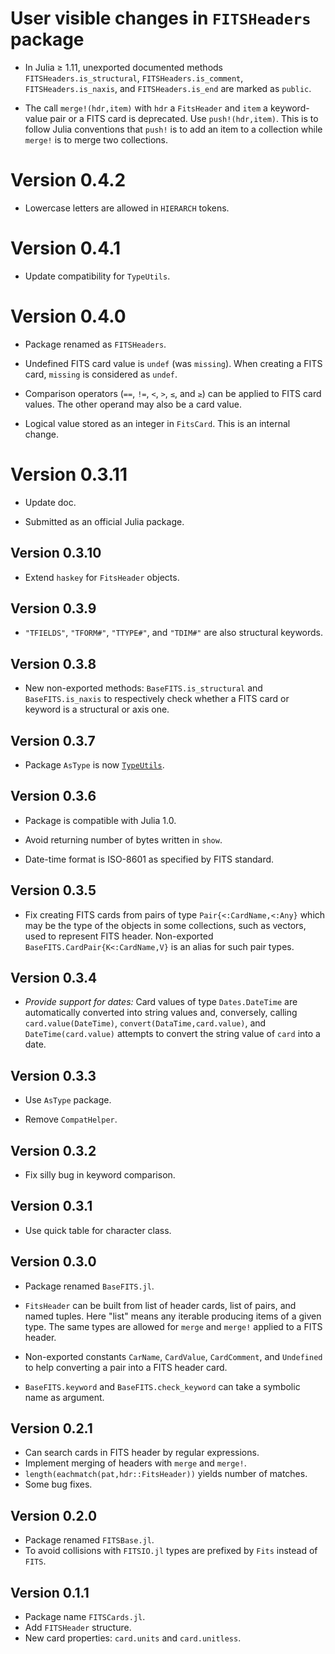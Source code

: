 # User visible changes in `FITSHeaders` package

- In Julia ≥ 1.11, unexported documented methods `FITSHeaders.is_structural`,
  `FITSHeaders.is_comment`, `FITSHeaders.is_naxis`, and `FITSHeaders.is_end` are marked as
  `public`.

- The call `merge!(hdr,item)` with `hdr` a `FitsHeader` and `item` a keyword-value pair or
  a FITS card is deprecated. Use `push!(hdr,item)`. This is to follow Julia conventions
  that `push!` is to add an item to a collection while `merge!` is to merge two
  collections.

# Version 0.4.2

- Lowercase letters are allowed in `HIERARCH` tokens.

# Version 0.4.1

- Update compatibility for `TypeUtils`.

# Version 0.4.0

- Package renamed as `FITSHeaders`.

- Undefined FITS card value is `undef` (was `missing`). When creating a FITS
  card, `missing` is considered as `undef`.

- Comparison operators (`==`, `!=`, `<`, `>`, `≤`, and `≥`) can be applied to
  FITS card values. The other operand may also be a card value.

- Logical value stored as an integer in `FitsCard`. This is an internal change.

# Version 0.3.11

- Update doc.

- Submitted as an official Julia package.

## Version 0.3.10

- Extend `haskey` for `FitsHeader` objects.

## Version 0.3.9

- `"TFIELDS"`, `"TFORM#"`, `"TTYPE#"`, and `"TDIM#"` are also structural keywords.

## Version 0.3.8

- New non-exported methods: `BaseFITS.is_structural` and `BaseFITS.is_naxis`
  to respectively check whether a FITS card or keyword is a structural or axis
  one.

## Version 0.3.7

- Package `AsType` is now [`TypeUtils`](https://github.com/emmt/TypeUtils.jl).

## Version 0.3.6

- Package is compatible with Julia 1.0.

- Avoid returning number of bytes written in `show`.

- Date-time format is ISO-8601 as specified by FITS standard.

## Version 0.3.5

- Fix creating FITS cards from pairs of type `Pair{<:CardName,<:Any}` which may
  be the type of the objects in some collections, such as vectors, used to
  represent FITS header. Non-exported `BaseFITS.CardPair{K<:CardName,V}` is an
  alias for such pair types.

## Version 0.3.4

- *Provide support for dates:* Card values of type `Dates.DateTime` are
  automatically converted into string values and, conversely, calling
  `card.value(DateTime)`, `convert(DataTime,card.value)`, and
  `DateTime(card.value)` attempts to convert the string value of `card` into a
  date.

## Version 0.3.3

- Use `AsType` package.

- Remove `CompatHelper`.

## Version 0.3.2

- Fix silly bug in keyword comparison.

## Version 0.3.1

- Use quick table for character class.

## Version 0.3.0

- Package renamed `BaseFITS.jl`.

- `FitsHeader` can be built from list of header cards, list of pairs, and named
  tuples. Here "list" means any iterable producing items of a given type. The
  same types are allowed for `merge` and `merge!` applied to a FITS header.

- Non-exported constants `CarName`, `CardValue`, `CardComment`, and `Undefined`
  to help converting a pair into a FITS header card.

- `BaseFITS.keyword` and `BaseFITS.check_keyword` can take a symbolic name as
  argument.

## Version 0.2.1

- Can search cards in FITS header by regular expressions.
- Implement merging of headers with `merge` and `merge!`.
- `length(eachmatch(pat,hdr::FitsHeader))` yields number of matches.
- Some bug fixes.

## Version 0.2.0

- Package renamed `FITSBase.jl`.
- To avoid collisions with `FITSIO.jl` types are prefixed by `Fits` instead of
  `FITS`.

## Version 0.1.1

- Package name `FITSCards.jl`.
- Add `FITSHeader` structure.
- New card properties: `card.units` and `card.unitless`.
